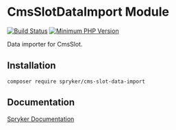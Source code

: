 # CmsSlotDataImport Module
[![Build Status](https://travis-ci.org/spryker/cms-slot-data-import.svg)](https://travis-ci.org/spryker/cms-slot-data-import)
[![Minimum PHP Version](https://img.shields.io/badge/php-%3E%3D%207.3-8892BF.svg)](https://php.net/)

Data importer for CmsSlot.

## Installation

```
composer require spryker/cms-slot-data-import
```

## Documentation

[Spryker Documentation](https://academy.spryker.com/developing_with_spryker/module_guide/modules.html)
